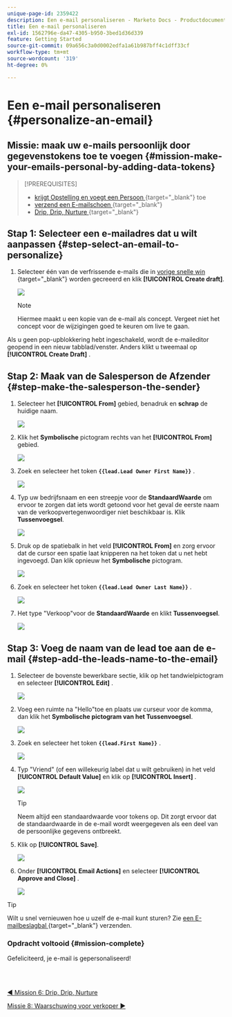 ```yaml
---
unique-page-id: 2359422
description: Een e-mail personaliseren - Marketo Docs - Productdocumentatie
title: Een e-mail personaliseren
exl-id: 1562796e-da47-4305-b950-3bed1d36d339
feature: Getting Started
source-git-commit: 09a656c3a0d0002edfa1a61b987bff4c1dff33cf
workflow-type: tm+mt
source-wordcount: '319'
ht-degree: 0%

---
```


# Een e-mail personaliseren {#personalize-an-email}

## Missie: maak uw e-mails persoonlijk door gegevenstokens toe te voegen {#mission-make-your-emails-personal-by-adding-data-tokens}

>[!PREREQUISITES]
>
>* [ krijgt Opstelling en voegt een Persoon ](/help/marketo/getting-started/quick-wins/get-set-up-and-add-a-person.md){target="_blank"} toe
>* [ verzend een E-mailschoen ](/help/marketo/getting-started/quick-wins/send-an-email.md){target="_blank"}
>* [ Drip, Drip, Nurture ](/help/marketo/getting-started/quick-wins/drip-drip-nurture.md){target="_blank"}

## Stap 1: Selecteer een e-mailadres dat u wilt aanpassen {#step-select-an-email-to-personalize}

1. Selecteer één van de verfrissende e-mails die in [ vorige snelle win ](/help/marketo/getting-started/quick-wins/drip-drip-nurture.md){target="_blank"} worden gecreeerd en klik **[!UICONTROL Create draft]**.

   ![](assets/personalize-an-email-1.png)

   >[!NOTE]
   >
   >Hiermee maakt u een kopie van de e-mail als concept. Vergeet niet het concept voor de wijzigingen goed te keuren om live te gaan.

Als u geen pop-upblokkering hebt ingeschakeld, wordt de e-maileditor geopend in een nieuw tabblad/venster. Anders klikt u tweemaal op **[!UICONTROL Create Draft]** .

## Stap 2: Maak van de Salesperson de Afzender {#step-make-the-salesperson-the-sender}

1. Selecteer het **[!UICONTROL From]** gebied, benadruk en **schrap** de huidige naam.

   ![](assets/personalize-an-email-2.png)

1. Klik het **Symbolische** pictogram rechts van het **[!UICONTROL From]** gebied.

   ![](assets/personalize-an-email-3.png)

1. Zoek en selecteer het token **`{{lead.Lead Owner First Name}}`** .

   ![](assets/personalize-an-email-4.png)

1. Typ uw bedrijfsnaam en een streepje voor de **StandaardWaarde** om ervoor te zorgen dat iets wordt getoond voor het geval de eerste naam van de verkoopvertegenwoordiger niet beschikbaar is. Klik **Tussenvoegsel**.

   ![](assets/personalize-an-email-5.png)

1. Druk op de spatiebalk in het veld **[!UICONTROL From]** en zorg ervoor dat de cursor een spatie laat knipperen na het token dat u net hebt ingevoegd. Dan klik opnieuw het **Symbolische** pictogram.

   ![](assets/personalize-an-email-6.png)

1. Zoek en selecteer het token **`{{lead.Lead Owner Last Name}}`** .

   ![](assets/personalize-an-email-7.png)

1. Het type &quot;Verkoop&quot;voor de **StandaardWaarde** en klikt **Tussenvoegsel**.

   ![](assets/personalize-an-email-8.png)

## Stap 3: Voeg de naam van de lead toe aan de e-mail {#step-add-the-leads-name-to-the-email}

1. Selecteer de bovenste bewerkbare sectie, klik op het tandwielpictogram en selecteer **[!UICONTROL Edit]** .

   ![](assets/personalize-an-email-9.png)

1. Voeg een ruimte na &quot;Hello&quot;toe en plaats uw curseur voor de komma, dan klik het **Symbolische pictogram van het Tussenvoegsel**.

   ![](assets/personalize-an-email-10.png)

1. Zoek en selecteer het token **`{{lead.First Name}}`** .

   ![](assets/personalize-an-email-11.png)

1. Typ &quot;Vriend&quot; (of een willekeurig label dat u wilt gebruiken) in het veld **[!UICONTROL Default Value]** en klik op **[!UICONTROL Insert]** .

   ![](assets/personalize-an-email-12.png)

   >[!TIP]
   >
   >Neem altijd een standaardwaarde voor tokens op. Dit zorgt ervoor dat de standaardwaarde in de e-mail wordt weergegeven als een deel van de persoonlijke gegevens ontbreekt.

1. Klik op **[!UICONTROL Save]**.

   ![](assets/personalize-an-email-13.png)

1. Onder **[!UICONTROL Email Actions]** en selecteer **[!UICONTROL Approve and Close]** .

   ![](assets/personalize-an-email-14.png)

>[!TIP]
>
>Wilt u snel vernieuwen hoe u uzelf de e-mail kunt sturen? Zie [ een E-mailbeslagbal ](/help/marketo/getting-started/quick-wins/send-an-email.md){target="_blank"} verzenden.

### Opdracht voltooid {#mission-complete}

Gefeliciteerd, je e-mail is gepersonaliseerd!

<br> 

[◄ Mission 6: Drip, Drip, Nurture](/help/marketo/getting-started/quick-wins/drip-drip-nurture.md)

[Missie 8: Waarschuwing voor verkoper ►](/help/marketo/getting-started/quick-wins/alert-the-sales-rep.md)
